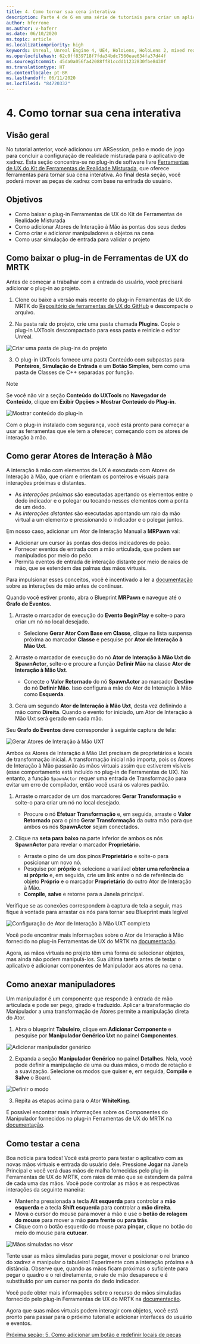 ```yaml
---
title: 4. Como tornar sua cena interativa
description: Parte 4 de 6 em uma série de tutoriais para criar um aplicativo de xadrez simples usando o Unreal Engine 4 e o plug-in Ferramentas de UX do Kit de Ferramentas de Realidade Misturada
author: hferrone
ms.author: v-haferr
ms.date: 06/10/2020
ms.topic: article
ms.localizationpriority: high
keywords: Unreal, Unreal Engine 4, UE4, HoloLens, HoloLens 2, mixed reality, tutorial, getting started, mrtk, uxt, UX Tools, documentation
ms.openlocfilehash: 62c0ff839718f7fda34bdc7560eae634fa37d44f
ms.sourcegitcommit: 45da0a056fa42088ff81ccdd11232830fbe8430f
ms.translationtype: HT
ms.contentlocale: pt-BR
ms.lasthandoff: 06/11/2020
ms.locfileid: "84720332"
---
```

# <a name="4-making-your-scene-interactive"></a>4. Como tornar sua cena interativa

## <a name="overview"></a>Visão geral

No tutorial anterior, você adicionou um ARSession, peão e modo de jogo para concluir a configuração de realidade misturada para o aplicativo de xadrez. Esta seção concentra-se no plug-in de software livre [Ferramentas de UX do Kit de Ferramentas de Realidade Misturada](https://github.com/microsoft/MixedReality-UXTools-Unreal), que oferece ferramentas para tornar sua cena interativa. Ao final desta seção, você poderá mover as peças de xadrez com base na entrada do usuário. 

## <a name="objectives"></a>Objetivos

* Como baixar o plug-in Ferramentas de UX do Kit de Ferramentas de Realidade Misturada 
* Como adicionar Atores de Interação à Mão às pontas dos seus dedos
* Como criar e adicionar manipuladores a objetos na cena
* Como usar simulação de entrada para validar o projeto

## <a name="downloading-the-mrtk-ux-tools-plugin"></a>Como baixar o plug-in de Ferramentas de UX do MRTK
Antes de começar a trabalhar com a entrada do usuário, você precisará adicionar o plug-in ao projeto.

1.  Clone ou baixe a versão mais recente do plug-in Ferramentas de UX do MRTK do [Repositório de ferramentas de UX do GitHub](https://github.com/microsoft/MixedReality-UXTools-Unreal/releases) e descompacte o arquivo.

2.  Na pasta raiz do projeto, crie uma pasta chamada **Plugins**. Copie o plug-in UXTools descompactado para essa pasta e reinicie o editor Unreal. 

![Criar uma pasta de plug-ins do projeto](images/unreal-uxt/4-plugins.PNG)

3.  O plug-in UXTools fornece uma pasta Conteúdo com subpastas para **Ponteiros**, **Simulação de Entrada** e um **Botão Simples**, bem como uma pasta de Classes de C++ separadas por função.  

> [!NOTE]
> Se você não vir a seção **Conteúdo do UXTools** no **Navegador de Conteúdo**, clique em **Exibir Opções > Mostrar Conteúdo do Plug-in**. 

![Mostrar conteúdo do plug-in](images/unreal-uxt/4-showplugincontent.PNG)

Com o plug-in instalado com segurança, você está pronto para começar a usar as ferramentas que ele tem a oferecer, começando com os atores de interação à mão.

## <a name="spawning-hand-interaction-actors"></a>Como gerar Atores de Interação à Mão
A interação à mão com elementos de UX é executada com Atores de Interação à Mão, que criam e orientam os ponteiros e visuais para interações próximas e distantes.
- As *interações próximas* são executadas apertando os elementos entre o dedo indicador e o polegar ou tocando nesses elementos com a ponta de um dedo. 
- As *interações distantes* são executadas apontando um raio da mão virtual a um elemento e pressionando o indicador e o polegar juntos.

Em nosso caso, adicionar um Ator de Interação Manual a **MRPawn** vai:
- Adicionar um cursor às pontas dos dedos indicadores do peão.
- Fornecer eventos de entrada com a mão articulada, que podem ser manipulados por meio do peão.
- Permita eventos de entrada de interação distante por meio de raios de mão, que se estendem das palmas das mãos virtuais.

Para impulsionar esses conceitos, você é incentivado a ler a [documentação](https://github.com/microsoft/MixedReality-UXTools-Unreal/blob/public/0.8.x/Docs/HandInteraction.md) sobre as interações de mão antes de continuar. 

Quando você estiver pronto, abra o Blueprint **MRPawn** e navegue até o **Grafo de Eventos**. 

1. Arraste o marcador de execução do **Evento BeginPlay** e solte-o para criar um nó no local desejado. 
    * Selecione **Gerar Ator Com Base em Classe**, clique na lista suspensa próxima ao marcador **Classe** e pesquise por **Ator de Interação à Mão Uxt**. 

2. Arraste o marcador de execução do nó **Ator de Interação à Mão Uxt do SpawnActor**, solte-o e procure a função **Definir Mão** na classe **Ator de Interação à Mão Uxt**. 
    * Conecte o **Valor Retornado** do nó **SpawnActor** ao marcador **Destino** do nó **Definir Mão**. Isso configura a mão do Ator de Interação à Mão como **Esquerda**. 

3. Gera um segundo **Ator de Interação à Mão Uxt**, desta vez definindo a mão como **Direita**. Quando o evento for iniciado, um Ator de Interação à Mão Uxt será gerado em cada mão. 

Seu **Grafo do Eventos** deve corresponder à seguinte captura de tela:

![Gerar Atores de Interação à Mão UXT](images/unreal-uxt/4-spawnactor.PNG)

Ambos os Atores de Interação à Mão Uxt precisam de proprietários e locais de transformação inicial. A transformação inicial não importa, pois os Atores de Interação à Mão passarão às mãos virtuais assim que estiverem visíveis (esse comportamento está incluído no plug-in de Ferramentas de UX). No entanto, a função `SpawnActor` requer uma entrada de Transformação para evitar um erro de compilador, então você usará os valores padrão. 

1. Arraste o marcador de um dos marcadores **Gerar Transformação** e solte-o para criar um nó no local desejado. 
    * Procure o nó **Efetuar Transformação** e, em seguida, arraste o **Valor Retornado** para o pino **Gerar Transformação** da outra mão para que ambos os nós **SpawnActor** sejam conectados. 

3.  Clique na **seta para baixo** na parte inferior de ambos os nós **SpawnActor** para revelar o marcador **Proprietário**.    
    * Arraste o pino de um dos pinos **Proprietário** e solte-o para posicionar um novo nó. 
    * Pesquise por **próprio** e selecione a variável **obter uma referência a si próprio** e, em seguida, crie um link entre o nó de referência do objeto **Próprio** e o marcador **Proprietário** do outro Ator de Interação à Mão. 
    * **Compile**, **salve** e retorne para a Janela principal. 

Verifique se as conexões correspondem à captura de tela a seguir, mas fique à vontade para arrastar os nós para tornar seu Blueprint mais legível

![Configuração de Ator de Interação à Mão UXT completa](images/unreal-uxt/4-fingerptrs.PNG) 

Você pode encontrar mais informações sobre o Ator de Interação à Mão fornecido no plug-in Ferramentas de UX do MRTK na [documentação](https://microsoft.github.io/MixedReality-UXTools-Unreal/version/public/0.8.x/Docs/HandInteraction.html).

Agora, as mãos virtuais no projeto têm uma forma de selecionar objetos, mas ainda não podem manipulá-los. Sua última tarefa antes de testar o aplicativo é adicionar componentes de Manipulador aos atores na cena.

## <a name="attaching-manipulators"></a>Como anexar manipuladores

Um manipulador é um componente que responde à entrada de mão articulada e pode ser pego, girado e traduzido. Aplicar a transformação do Manipulador a uma transformação de Atores permite a manipulação direta do Ator. 

1. Abra o blueprint **Tabuleiro**, clique em **Adicionar Componente** e pesquise por **Manipulador Genérico Uxt** no painel **Componentes**.

![Adicionar manipulador genérico](images/unreal-uxt/4-addmanip.PNG)

2. Expanda a seção **Manipulador Genérico** no painel **Detalhes**. Nela, você pode definir a manipulação de uma ou duas mãos, o modo de rotação e a suavização. Selecione os modos que quiser e, em seguida, **Compile** e **Salve** o Board. 

![Definir o modo](images/unreal-uxt/4-setrotmode.PNG)

3. Repita as etapas acima para o Ator **WhiteKing**.

É possível encontrar mais informações sobre os Componentes do Manipulador fornecidos no plug-in Ferramentas de UX do MRTK na [documentação](https://microsoft.github.io/MixedReality-UXTools-Unreal/version/public/0.8.x/Docs/Manipulator.html).

## <a name="testing-the-scene"></a>Como testar a cena
Boa notícia para todos! Você está pronto para testar o aplicativo com as novas mãos virtuais e entrada do usuário dele. Pressione **Jogar** na Janela Principal e você verá duas mãos de malha fornecidas pelo plug-in Ferramentas de UX do MRTK, com raios de mão que se estendem da palma de cada uma das mãos. Você pode controlar as mãos e as respectivas interações da seguinte maneira:
- Mantenha pressionada a tecla **Alt esquerda** para controlar a **mão esquerda** e a tecla **Shift esquerda** para controlar a **mão direita**. 
- Mova o cursor do mouse para mover a mão e use o **botão de rolagem do mouse** para mover a mão **para frente** ou **para trás**. 
- Clique com o botão esquerdo do mouse para **pinçar**, clique no botão do meio do mouse para **cutucar**. 

![Mãos simuladas no visor](images/unreal-uxt/4-handsim.PNG)

Tente usar as mãos simuladas para pegar, mover e posicionar o rei branco do xadrez e manipular o tabuleiro! Experimente com a interação próxima e à distância. Observe que, quando as mãos ficam próximas o suficiente para pegar o quadro e o rei diretamente, o raio de mão desaparece e é substituído por um cursor na ponta do dedo indicador. 

Você pode obter mais informações sobre o recurso de mãos simuladas fornecido pelo plug-in Ferramentas de UX do MRTK na [documentação](https://microsoft.github.io/MixedReality-UXTools-Unreal/version/public/0.8.x/Docs/InputSimulation.html).

Agora que suas mãos virtuais podem interagir com objetos, você está pronto para passar para o próximo tutorial e adicionar interfaces do usuário e eventos.

[Próxima seção: 5. Como adicionar um botão e redefinir locais de peças](unreal-uxt-ch5.md)
